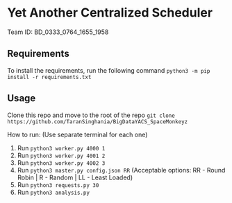 # Yet Another Centralized Scheduler
Team ID: BD_0333_0764_1655_1958

## Requirements
To install the requirements, run the following command
`python3 -m pip install -r requirements.txt`

## Usage
Clone this repo and move to the root of the repo
`git clone https://github.com/TaranSinghania/BigDataYACS_SpaceMonkeyz`

How to run: (Use separate terminal for each one)
1. Run `python3 worker.py 4000 1`
2. Run `python3 worker.py 4001 2`
3. Run `python3 worker.py 4002 3`
4. Run `python3 master.py config.json RR` (Acceptable options: RR - Round Robin | R - Random | LL - Least Loaded)
5. Run `python3 requests.py 30`
6. Run `python3 analysis.py`

